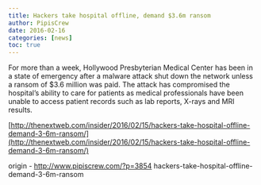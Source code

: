 ```yaml
---
title: Hackers take hospital offline, demand $3.6m ransom
author: PipisCrew
date: 2016-02-16
categories: [news]
toc: true
---
```


For more than a week, Hollywood Presbyterian Medical Center has been in a state of emergency after a malware attack shut down the network unless a ransom of $3.6 million was paid. The attack has compromised the hospital’s ability to care for patients as medical professionals have been unable to access patient records such as lab reports, X-rays and MRI results.

[http://thenextweb.com/insider/2016/02/15/hackers-take-hospital-offline-demand-3-6m-ransom/](http://thenextweb.com/insider/2016/02/15/hackers-take-hospital-offline-demand-3-6m-ransom/)

origin - http://www.pipiscrew.com/?p=3854 hackers-take-hospital-offline-demand-3-6m-ransom